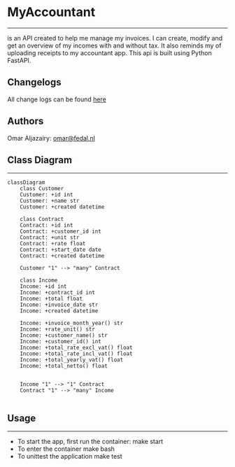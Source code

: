 # MyAccountant
--------------
is an API created to help me manage my invoices. I can create, modify and get an overview of my incomes with and without tax. It also reminds my of uploading receipts to my accountant app.
This api is built using Python FastAPI.

## Changelogs
All change logs can be found [here](CHANGELOG.md)

## Authors
Omar Aljazairy: omar@fedal.nl


## Class Diagram
----------------

```mermaid
classDiagram
    class Customer
    Customer: +id int
    Customer: +name str
    Customer: +created datetime

    class Contract
    Contract: +id int
    Contract: +customer_id int
    Contract: +unit str
    Contract: +rate float
    Contract: +start_date date
    Contract: +created datetime

    Customer "1" --> "many" Contract

    class Income
    Income: +id int
    Income: +contract_id int
    Income: +total float
    Income: +invoice_date str
    Income: +created datetime

    Income: +invoice_month_year() str
    Income: +rate_unit() str
    Income: +customer_name() str
    Income: +customer_id() int
    Income: +total_rate_excl_vat() float
    Income: +total_rate_incl_vat() float
    Income: +total_yearly_vat() float
    Income: +total_netto() float


    Income "1" --> "1" Contract
    Contract "1" --> "many" Income
    
```

## Usage
--------

- To start the app, first run the container:
  make start 
- To enter the container
  make bash
- To unittest the application
  make test
